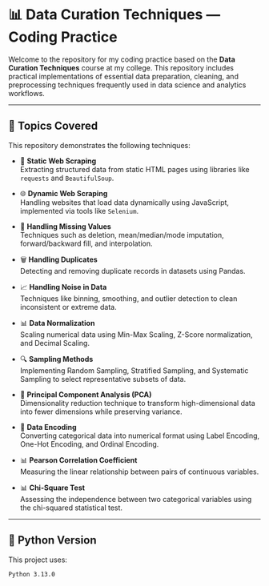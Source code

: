 # 📊 Data Curation Techniques — Coding Practice

Welcome to the repository for my coding practice based on the **Data Curation Techniques** course at my college. This repository includes practical implementations of essential data preparation, cleaning, and preprocessing techniques frequently used in data science and analytics workflows.

---

## 📌 Topics Covered

This repository demonstrates the following techniques:

- 📄 **Static Web Scraping**  
  Extracting structured data from static HTML pages using libraries like `requests` and `BeautifulSoup`.

- 🌐 **Dynamic Web Scraping**  
  Handling websites that load data dynamically using JavaScript, implemented via tools like `Selenium`.

- 🧹 **Handling Missing Values**  
  Techniques such as deletion, mean/median/mode imputation, forward/backward fill, and interpolation.

- 🗑️ **Handling Duplicates**  
  Detecting and removing duplicate records in datasets using Pandas.

- 📈 **Handling Noise in Data**  
  Techniques like binning, smoothing, and outlier detection to clean inconsistent or extreme data.

- 📊 **Data Normalization**  
  Scaling numerical data using Min-Max Scaling, Z-Score normalization, and Decimal Scaling.

- 🔍 **Sampling Methods**  
  Implementing Random Sampling, Stratified Sampling, and Systematic Sampling to select representative subsets of data.

- 🧭 **Principal Component Analysis (PCA)**  
  Dimensionality reduction technique to transform high-dimensional data into fewer dimensions while preserving variance.

- 📝 **Data Encoding**  
  Converting categorical data into numerical format using Label Encoding, One-Hot Encoding, and Ordinal Encoding.

- 📊 **Pearson Correlation Coefficient**  
  Measuring the linear relationship between pairs of continuous variables.

- 📊 **Chi-Square Test**  
  Assessing the independence between two categorical variables using the chi-squared statistical test.

---

## 🐍 Python Version

This project uses:

```bash
Python 3.13.0
